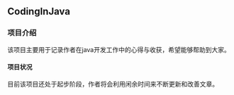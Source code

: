 
## CodingInJava

### 项目介绍
该项目主要用于记录作者在java开发工作中的心得与收获，希望能够帮助到大家。

#### 项目状况

目前该项目还处于起步阶段，作者将会利用闲余时间来不断更新和改善文章。
